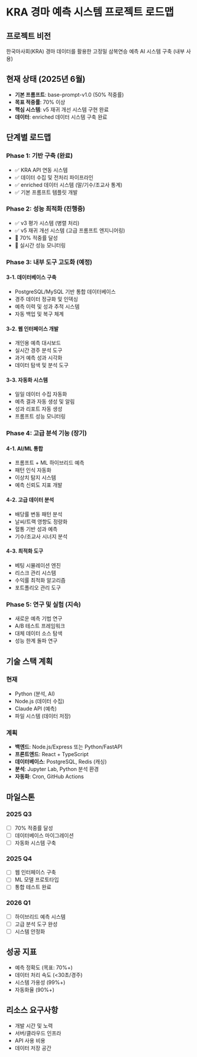 # KRA 경마 예측 시스템 프로젝트 로드맵

## 프로젝트 비전
한국마사회(KRA) 경마 데이터를 활용한 고정밀 삼복연승 예측 AI 시스템 구축 (내부 사용)

## 현재 상태 (2025년 6월)
- **기본 프롬프트**: base-prompt-v1.0 (50% 적중률)
- **목표 적중률**: 70% 이상
- **핵심 시스템**: v5 재귀 개선 시스템 구현 완료
- **데이터**: enriched 데이터 시스템 구축 완료

## 단계별 로드맵

### Phase 1: 기반 구축 (완료)
- ✅ KRA API 연동 시스템
- ✅ 데이터 수집 및 전처리 파이프라인
- ✅ enriched 데이터 시스템 (말/기수/조교사 통계)
- ✅ 기본 프롬프트 템플릿 개발

### Phase 2: 성능 최적화 (진행중)
- ✅ v3 평가 시스템 (병렬 처리)
- ✅ v5 재귀 개선 시스템 (고급 프롬프트 엔지니어링)
- 🔄 70% 적중률 달성
- 🔄 실시간 성능 모니터링

### Phase 3: 내부 도구 고도화 (예정)
#### 3-1. 데이터베이스 구축
- PostgreSQL/MySQL 기반 통합 데이터베이스
- 경주 데이터 정규화 및 인덱싱
- 예측 이력 및 성과 추적 시스템
- 자동 백업 및 복구 체계

#### 3-2. 웹 인터페이스 개발
- 개인용 예측 대시보드
- 실시간 경주 분석 도구
- 과거 예측 성과 시각화
- 데이터 탐색 및 분석 도구

#### 3-3. 자동화 시스템
- 일일 데이터 수집 자동화
- 예측 결과 자동 생성 및 알림
- 성과 리포트 자동 생성
- 프롬프트 성능 모니터링

### Phase 4: 고급 분석 기능 (장기)
#### 4-1. AI/ML 통합
- 프롬프트 + ML 하이브리드 예측
- 패턴 인식 자동화
- 이상치 탐지 시스템
- 예측 신뢰도 지표 개발

#### 4-2. 고급 데이터 분석
- 배당률 변동 패턴 분석
- 날씨/트랙 영향도 정량화
- 혈통 기반 성과 예측
- 기수/조교사 시너지 분석

#### 4-3. 최적화 도구
- 베팅 시뮬레이션 엔진
- 리스크 관리 시스템
- 수익률 최적화 알고리즘
- 포트폴리오 관리 도구

### Phase 5: 연구 및 실험 (지속)
- 새로운 예측 기법 연구
- A/B 테스트 프레임워크
- 대체 데이터 소스 탐색
- 성능 한계 돌파 연구

## 기술 스택 계획

### 현재
- Python (분석, AI)
- Node.js (데이터 수집)
- Claude API (예측)
- 파일 시스템 (데이터 저장)

### 계획
- **백엔드**: Node.js/Express 또는 Python/FastAPI
- **프론트엔드**: React + TypeScript
- **데이터베이스**: PostgreSQL, Redis (캐싱)
- **분석**: Jupyter Lab, Python 분석 환경
- **자동화**: Cron, GitHub Actions

## 마일스톤

### 2025 Q3
- [ ] 70% 적중률 달성
- [ ] 데이터베이스 마이그레이션
- [ ] 자동화 시스템 구축

### 2025 Q4
- [ ] 웹 인터페이스 구축
- [ ] ML 모델 프로토타입
- [ ] 통합 테스트 완료

### 2026 Q1
- [ ] 하이브리드 예측 시스템
- [ ] 고급 분석 도구 완성
- [ ] 시스템 안정화

## 성공 지표
- 예측 정확도 (목표: 70%+)
- 데이터 처리 속도 (<30초/경주)
- 시스템 가용성 (99%+)
- 자동화율 (90%+)

## 리소스 요구사항
- 개발 시간 및 노력
- 서버/클라우드 인프라
- API 사용 비용
- 데이터 저장 공간
